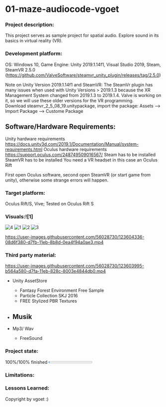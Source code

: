 
# 01-maze-audiocode-vgoet

### Project description:

This project serves as sample project for spatial audio.
Explore sound in its basics in virtual reality (VR).

### Development platform:

OS: Windows 10, Game Engine: Unity 2019.1.14f1, Visual Studio 2019, Steam,  
SteamVR 2.5.0 (https://github.com/ValveSoftware/steamvr_unity_plugin/releases/tag/2.5.0)

Note on Unity Version 2019.1.14f1 and SteamVR: The SteamVr plugin has many issues when used with Unity Versions > 2019.1.3 because the XR Management System changed from 2019.1.3 to 2019.1.4. Valve is working on it, so we will use these older versions for the VR programming.  
Download steamvr_2_5_08_19.unitypackage, import the package: Assets --> Import Package --> Custome Package

## Software/Hardware Requirements:

Unity hardware requirements https://docs.unity3d.com/2019.1/Documentation/Manual/system-requirements.html
Oculus hardware requirements https://support.oculus.com/248749509016567/
Steam has to be installed
SteamVR has to be installed
You need a VR headset in this case an Oculus Rift

First open Oculus software, second open SteamVR (or start game from unity), otherwise some strange errors will happen.

### Target platform:

Oculus Rift/S, Vive;
Tested on Oculus Rift S

### Visuals:![1]
![4](https://user-images.githubusercontent.com/56028730/123600816-4e91bd00-d7f7-11eb-8d00-884748144a6a.JPG)
![1](https://user-images.githubusercontent.com/56028730/123600820-4e91bd00-d7f7-11eb-9ef9-9ccd911d90e0.JPG)
![2](https://user-images.githubusercontent.com/56028730/123600825-4f2a5380-d7f7-11eb-8af5-9ec8e56e0b0b.JPG)
![3](https://user-images.githubusercontent.com/56028730/123600826-4f2a5380-d7f7-11eb-8ac4-086e7d20e2ed.JPG)



https://user-images.githubusercontent.com/56028730/123604336-08d6f380-d7fb-11eb-8b8d-0ea4f94a0ae3.mp4






### Third party material:


https://user-images.githubusercontent.com/56028730/123603995-b564a580-d7fa-11eb-828c-8003e4844db0.mp4



- Unity AssetStore

  - Fantasy Forest Environment Free Sample
  - Particle Collection SKJ 2016
  - FREE Stylized PBR Textures

- ## Musik

- Mp3/ Wav
  - FreeSound
  

### Project state:

100%/100% finished
<progress max="100" value="2"></progress>

### Limitations:

### Lessons Learned:

Copyright by vgoet :)
